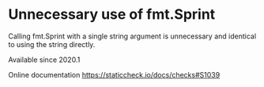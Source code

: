 # Unnecessary use of fmt.Sprint

Calling fmt.Sprint with a single string argument is unnecessary
and identical to using the string directly.

Available since
    2020.1

Online documentation
    https://staticcheck.io/docs/checks#S1039
